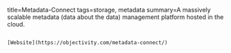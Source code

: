 title=Metadata-Connect
tags=storage, metadata
summary=A massively scalable metadata (data about the data) management platform hosted in the cloud.
~~~~~~

[Website](https://objectivity.com/metadata-connect/)

